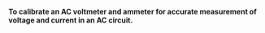 **To calibrate an AC voltmeter and ammeter for accurate measurement of voltage and current in an AC circuit.**
